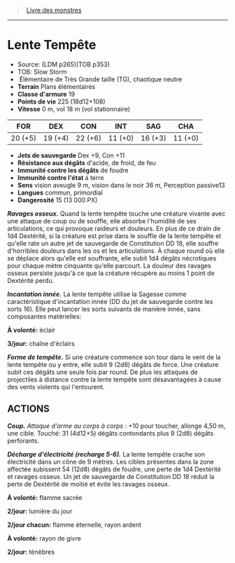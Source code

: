 ﻿> [Livre des monstres](tome_of_beasts.md)

---

# Lente Tempête

- Source: (LDM p265)(TOB p353)
- TOB: Slow Storm
-  Élémentaire de Très Grande taille (TG), chaotique neutre
- **Terrain** Plans élémentaires
- **Classe d'armure** 19
- **Points de vie** 225 (18d12+108)
- **Vitesse** 0 m, vol 18 m (vol stationnaire)

|FOR|DEX|CON|INT|SAG|CHA|
|---|---|---|---|---|---|
|20 (+5)|19 (+4)|22 (+6)|11 (+0)|16 (+3)|11 (+0)|

- **Jets de sauvegarde** Dex +9, Con +11
- **Résistance aux dégâts** d'acide, de froid, de feu
- **Immunité contre les dégâts** de foudre
- **Immunité contre l'état** à terre
- **Sens** vision aveugle 9 m, vision dans le noir 36 m, Perception passive13
- **Langues** commun, primordial
- **Dangerosité** 15 (13 000 PX)

**_Ravages osseux._** Quand la lente tempête touche une créature vivante avec une attaque de coup ou de souffle, elle absorbe l'humidité de ses articulations, ce qui provoque raideurs et douleurs. En plus de ce drain de 1d4 Dextérité, si la créature est prise dans le souffle de la lente tempête et qu'elle rate un autre jet de sauvegarde de Constitution DD 18, elle souffre d'horribles douleurs dans les os et les articulations. À chaque round où elle se déplace alors qu'elle est souffrante, elle subit 1d4 dégâts nécrotiques pour chaque mètre cinquante qu'elle parcourt. La douleur des ravages osseux persiste jusqu'à ce que la créature récupère au moins 1 point de Dextérité perdu.

**_Incantation innée._** La lente tempête utilise la Sagesse comme caractéristique d'incantation innée (DD du jet de sauvegarde contre les sorts 16). Elle peut lancer les sorts suivants de manière innée, sans composantes matérielles:

**À volonté:** éclair

**3/jour:** chaîne d'éclairs

**_Forme de tempête._** Si une créature commence son tour dans le vent de la lente tempête ou y entre, elle subit 9 (2d8) dégâts de force. Une créature subit ces dégâts une seule fois par round. De plus les attaques de projectiles à distance contre la lente tempête sont désavantagées à cause des vents violents qui l'entourent.

## ACTIONS

**_Coup._** _Attaque d'arme au corps à corps :_ +10 pour toucher, allonge 4,50 m, une cible. Touché: 31 (4d12+5) dégâts contondants plus 9 (2d8) dégâts perforants.

**_Décharge d'électricité (recharge 5-6)._** La lente tempête crache son électricité dans un cône de 9 mètres. Les cibles présentes dans la zone affectée subissent 54 (12d8) dégâts de foudre, une perte de 1d4 Dextérité et ravages osseux. Un jet de sauvegarde de Constitution DD 18 réduit la perte de Dextérité de moitié et évite les ravages osseux.

**À volonté:** flamme sacrée

**2/jour:** lumière du jour

**2/jour chacun:** flamme éternelle, rayon ardent

**À volonté:** rayon de givre

**2/jour:** ténèbres

